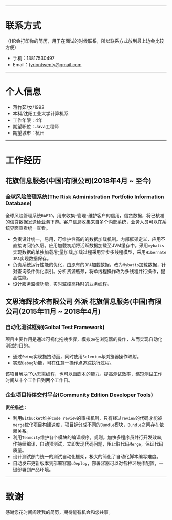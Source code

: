 
---
# 联系方式
（HR会打印你的简历，用于在面试的时候联系，所以联系方式放到最上边会比较方便）

- 手机：13817530497
- Email：tyriontwenty@gmail.com
---

# 个人信息

 - 蒋竹茹/女/1992
 - 本科/沈阳工业大学计算机系
 - 工作年限：4年
 - 期望职位：Java工程师
 - 期望城市：杭州
---

# 工作经历

## 花旗信息服务(中国)有限公司(2018年4月 ~ 至今)

### 全球风险管理系统(The Risk Administration Portfolio Information Database)

全球风险管理系统`RAPID`，用来收集-管理-维护客户的信用，信贷数据，将已核准的信贷数据发送给业务下游。客户信息收集来自多个内部系统，业务人员可以在系统界面查看统一查看。
- 负责设计统一，易用，可维护性高的的数据加载机制。内部框架定义，应用不直接访问持久层。应用加载初期将活跃数据加载至JVM缓存中。采用`mybatis`实现数据的单独加载/批量加载,加载过程采用异步多线程模型，采用`Hibernate JPA`实现数据保存。
- 负责系统运行性能的优化，由原有的`JPA`加载数据，改为`Mybatis`加载数据，针对查询条件优化索引。分析资源瓶颈，将单线程操作改为多线程并行操作，提高性能。
- 设计服务监控功能，实时监控高耗时的业务线程。

## 文思海辉技术有限公司 外派 花旗信息服务(中国)有限公司(2015年11月 ~ 2018年4月)

### 自动化测试框架(Golbal Test Framework)

项目主要作用是通过可视化拖拽步骤，模拟`QA`在浏览器的操作，从而实现自动化测试的目的。
- 通过`Swing`实现拖拽动画，同时使用`Selenium`与浏览器操作映射。
- 实现`Debug`功能，可在任意一操作点追踪执行过程。

该项目解决了`QA`无需编程，也可以画脚本的能力。提高测试效率，缩短测试工作时间从十个工作日到两个工作日。

### 企业项目持续交付平台(Community Edition Developer Tools)

**责任描述：**

- 利用`Bitbucket`维护`code review`的审核机制，只有经过`review`的代码才能被`merge`优化项目构建速度，项目拆分成不同的`Bundle`模块，`Bundle`之间存在依赖关系。
- 利用`Teamcity`维护各个模块的编译顺序，规则。加快多程序员并行开发效率; 作持续编译，自动预测试，立即发现代码问题，阻止脏代码`Merge`，保证代码质量。
- 设计测试部门统一的测试自动化框架，极大的简化了自动化脚本编写难度。
- 自动发布更新版本到部署容器`uDeploy`，部署容器可以对各种环境作配置，一键部署到产品环境。
---

# 致谢
感谢您花时间阅读我的简历，期待能有机会和您共事。
